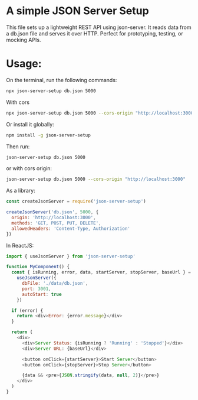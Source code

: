 # A simple JSON Server Setup

This file sets up a lightweight REST API using json-server. It reads data from a db.json file and serves it over HTTP. Perfect for prototyping, testing, or mocking APIs.

# Usage:

On the terminal, run the following commands:

```bash
npx json-server-setup db.json 5000
```

With cors

```bash
npx json-server-setup db.json 5000 --cors-origin "http://localhost:3000"
```

Or install it globally:

```bash
npm install -g json-server-setup
```

Then run:

```bash
json-server-setup db.json 5000
```

or with cors origin:

```bash
json-server-setup db.json 5000 --cors-origin "http://localhost:3000"
```

As a library:

```javascript
const createJsonServer = require('json-server-setup')

createJsonServer('db.json', 5000, {
  origin: 'http://localhost:3000',
  methods: 'GET, POST, PUT, DELETE',
  allowedHeaders: 'Content-Type, Authorization'
})
```

In ReactJS:

```javascript
import { useJsonServer } from 'json-server-setup'

function MyComponent() {
  const { isRunning, error, data, startServer, stopServer, baseUrl } =
    useJsonServer({
      dbFile: './data/db.json',
      port: 3001,
      autoStart: true
    })

  if (error) {
    return <div>Error: {error.message}</div>
  }

  return (
    <div>
      <div>Server Status: {isRunning ? 'Running' : 'Stopped'}</div>
      <div>Server URL: {baseUrl}</div>

      <button onClick={startServer}>Start Server</button>
      <button onClick={stopServer}>Stop Server</button>

      {data && <pre>{JSON.stringify(data, null, 2)}</pre>}
    </div>
  )
}
```
